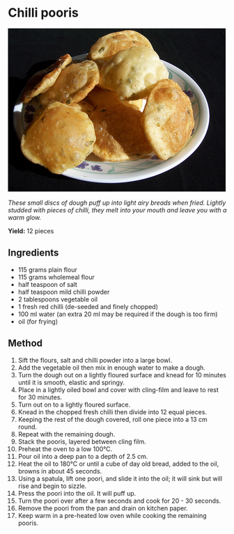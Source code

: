 # Chilli pooris

![Chilli pooris](resources/poori.jpg)

*These small discs of dough puff up into light airy breads when fried. Lightly studded with pieces of chilli, they melt into your mouth and leave you with a warm glow.*

**Yield:** 12 pieces

## Ingredients
- 115 grams plain flour
- 115 grams wholemeal flour
- half teaspoon of salt
- half teaspoon mild chilli powder
- 2 tablespoons vegetable oil
- 1 fresh red chilli (de-seeded and finely chopped)
- 100 ml water (an extra 20 ml may be required if the dough is too firm)
- oil (for frying)

## Method
1. Sift the flours, salt and chilli powder into a large bowl.
1. Add the vegetable oil then mix in enough water to make a dough.
1. Turn the dough out on a lightly floured surface and knead for 10 minutes until it is smooth, elastic and springy.
1. Place in a lightly oiled bowl and cover with cling-film and leave to rest for 30 minutes.
1. Turn out on to a lightly floured surface.
1. Knead in the chopped fresh chilli then divide into 12 equal pieces.
1. Keeping the rest of the dough covered, roll one piece into a 13 cm round.
1. Repeat with the remaining dough.
1. Stack the pooris, layered between cling film.
1. Preheat the oven to a low 100°C.
1. Pour oil into a deep pan to a depth of 2.5 cm.
1. Heat the oil to 180°C or until a cube of day old bread, added to the oil, browns in about 45 seconds.
1. Using a spatula, lift one poori, and slide it into the oil; it will sink but will rise and begin to sizzle.
1. Press the poori into the oil. It will puff up.
1. Turn the poori over after a few seconds and cook for 20 - 30 seconds.
1. Remove the poori from the pan and drain on kitchen paper.
1. Keep warm in a pre-heated low oven while cooking the remaining pooris.